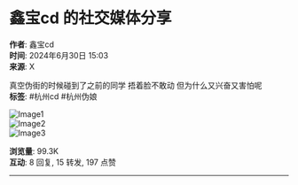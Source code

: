 # 鑫宝cd 的社交媒体分享

**作者**: 鑫宝cd  
**时间**: 2024年6月30日 15:03  
**来源**: X  

真空伪街的时候碰到了之前的同学 捂着脸不敢动 但为什么又兴奋又害怕呢  
**标签**: #杭州cd #杭州伪娘

![Image1](https://pbs.twimg.com/media/GRVHyntbwAAyQxQ?format=jpg&name=small)  
![Image2](https://pbs.twimg.com/media/GRVHynsaoAArfHL?format=jpg&name=small)  
![Image3](https://pbs.twimg.com/media/GRVHynubgAAn7ld?format=jpg&name=small)

**浏览量**: 99.3K  
**互动**: 8 回复, 15 转发, 197 点赞

---